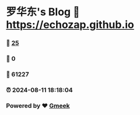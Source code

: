 # 罗华东's Blog :link: https://echozap.github.io 
### :page_facing_up: [25](https://echozap.github.io/tag.html) 
### :speech_balloon: 0 
### :hibiscus: 61227 
### :alarm_clock: 2024-08-11 18:18:04 
### Powered by :heart: [Gmeek](https://github.com/Meekdai/Gmeek)
